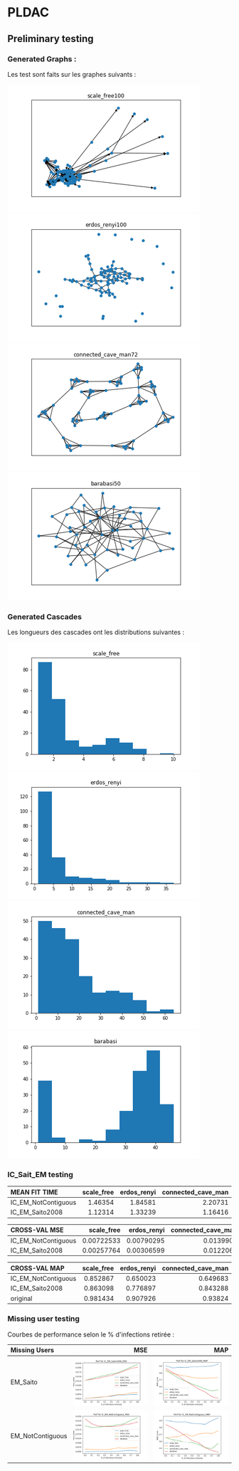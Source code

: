 # PLDAC

## Preliminary testing

###  Generated Graphs :

Les test sont faits sur les graphes suivants : <br>

![ScaleFree](IC_SAITO/data/eval/scale_free_g.png) ![ErdosRenyi](IC_SAITO/data/eval/erdos_renyi_g.png)  ![cave_man](IC_SAITO/data/eval/connected_cave_man_g.png)  ![Barabasi](IC_SAITO/data/eval/barabasi_g.png)

### Generated Cascades

Les longueurs des cascades ont les distributions suivantes : <br>

![ScaleFree](IC_SAITO/data/eval/scale_free_csc.png) ![ErdosRenyi](IC_SAITO/data/eval/erdos_renyi_csc.png)  ![cave_man](IC_SAITO/data/eval/connected_cave_man_csc.png)  ![Barabasi](IC_SAITO/data/eval/barabasi_csc.png)


### IC_Sait_EM testing

|    MEAN FIT TIME    |   scale_free |   erdos_renyi |   connected_cave_man |   barabasi |
|:--------------------|-------------:|--------------:|---------------------:|-----------:|
| IC_EM_NotContiguous |      1.46354 |       1.84581 |              2.20731 |    4.46637 |
| IC_EM_Saito2008     |      1.12314 |       1.33239 |              1.16416 |    2.28718 |

| CROSS-VAL MSE       |   scale_free |   erdos_renyi |   connected_cave_man |   barabasi |
|:--------------------|-------------:|--------------:|---------------------:|-----------:|
| IC_EM_NotContiguous |   0.00722533 |    0.00790295 |            0.0139905 |  0.0330249 |
| IC_EM_Saito2008     |   0.00257764 |    0.00306599 |            0.0122064 |  0.0165122 |

| CROSS-VAL MAP       |   scale_free |   erdos_renyi |   connected_cave_man |   barabasi |
|:--------------------|-------------:|--------------:|---------------------:|-----------:|
| IC_EM_NotContiguous |     0.852867 |      0.650023 |             0.649683 |   0.86646  |
| IC_EM_Saito2008     |     0.863098 |      0.776897 |             0.843288 |   0.924959 |
| original            |     0.981434 |      0.907926 |             0.93824  |   0.967755 |

### Missing user testing

Courbes de performance selon le % d'infections retirée :

|  Missing Users   |                               MSE                                   |                                   MAP                              |
|:-----------------|--------------------------------------------------------------------:|-------------------------------------------------------------------:|
| EM_Saito         |![IC_EM_Saito2008_MSE](IC_SAITO/data/eval/IC_EM_Saito2008_MSE.png)   |![IC_EM_Saito2008_MAP](IC_SAITO/data/eval/IC_EM_Saito2008_MAP.png)  |
| EM_NotContiguous |![NotContiguous_MSE](IC_SAITO/data/eval/IC_EM_NotContiguous_MSE.png) |![NotContiguous_MAP](IC_SAITO/data/eval/IC_EM_NotContiguous_MAP.png)|
